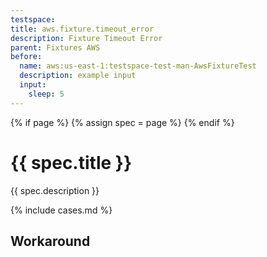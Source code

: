 ```yaml
---
testspace:
title: aws.fixture.timeout_error
description: Fixture Timeout Error
parent: Fixtures AWS
before:
  name: aws:us-east-1:testspace-test-man-AwsFixtureTest
  description: example input
  input: 
    sleep: 5
---
```


{% if page %} {% assign spec = page %} {% endif %}

# {{ spec.title }}
{{ spec.description }}

{% include cases.md %}

## Workaround
